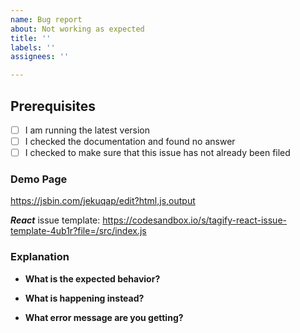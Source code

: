 ```yaml
---
name: Bug report
about: Not working as expected
title: ''
labels: ''
assignees: ''

---
```


## Prerequisites

- [ ] I am running the latest version
- [ ] I checked the documentation and found no answer
- [ ] I checked to make sure that this issue has not already been filed

### Demo Page
<!--- JSBIN bug template -->
<!--- If possible, clone & modify the below template to reproduce your issue -->
https://jsbin.com/jekuqap/edit?html,js,output

***React*** issue template:
https://codesandbox.io/s/tagify-react-issue-template-4ub1r?file=/src/index.js

### Explanation

- **What is the expected behavior?**

- **What is happening instead?**

- **What error message are you getting?**
